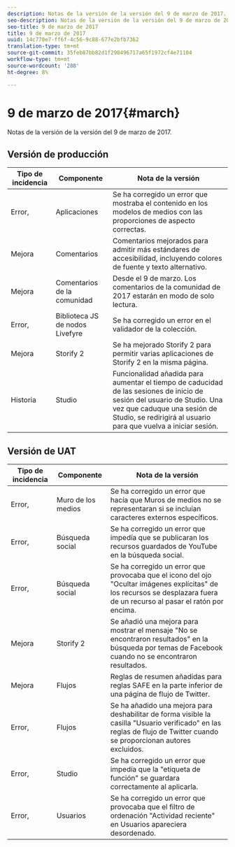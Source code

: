 ```yaml
---
description: Notas de la versión de la versión del 9 de marzo de 2017.
seo-description: Notas de la versión de la versión del 9 de marzo de 2017.
seo-title: 9 de marzo de 2017
title: 9 de marzo de 2017
uuid: 14c770e7-ff6f-4c56-9c88-677e2bfb7362
translation-type: tm+mt
source-git-commit: 35feb87bb82d1f298496717a65f1972cf4e71104
workflow-type: tm+mt
source-wordcount: '288'
ht-degree: 8%

---
```



# 9 de marzo de 2017{#march}

Notas de la versión de la versión del 9 de marzo de 2017.

## Versión de producción

| **Tipo de incidencia** | **Componente** | **Nota de la versión** |
|---|---|---|
| Error, | Aplicaciones | Se ha corregido un error que mostraba el contenido en los modelos de medios con las proporciones de aspecto correctas. |
| Mejora | Comentarios | Comentarios mejorados para admitir más estándares de accesibilidad, incluyendo colores de fuente y texto alternativo. |
| Mejora | Comentarios de la comunidad | Desde el 9 de marzo. Los comentarios de la comunidad de 2017 estarán en modo de solo lectura. |
| Error, | Biblioteca JS de nodos Livefyre | Se ha corregido un error en el validador de la colección. |
| Mejora | Storify 2 | Se ha mejorado Storify 2 para permitir varias aplicaciones de Storify 2 en la misma página. |
| Historia | Studio | Funcionalidad añadida para aumentar el tiempo de caducidad de las sesiones de inicio de sesión del usuario de Studio. Una vez que caduque una sesión de Studio, se redirigirá al usuario para que vuelva a iniciar sesión. |

## Versión de UAT

| **Tipo de incidencia** | **Componente** | **Nota de la versión** |
|---|---|---|
| Error, | Muro de los medios | Se ha corregido un error que hacía que Muros de medios no se representaran si se incluían caracteres externos específicos. |
| Error, | Búsqueda social | Se ha corregido un error que impedía que se publicaran los recursos guardados de YouTube en la búsqueda social. |
| Error, | Búsqueda social | Se ha corregido un error que provocaba que el icono del ojo &quot;Ocultar imágenes explícitas&quot; de los recursos se desplazara fuera de un recurso al pasar el ratón por encima. |
| Mejora | Storify 2 | Se añadió una mejora para mostrar el mensaje &quot;No se encontraron resultados&quot; en la búsqueda por temas de Facebook cuando no se encontraron resultados. |
| Mejora | Flujos | Reglas de resumen añadidas para reglas SAFE en la parte inferior de una página de flujo de Twitter. |
| Error, | Flujos | Se ha añadido una mejora para deshabilitar de forma visible la casilla &quot;Usuario verificado&quot; en las reglas de flujo de Twitter cuando se proporcionan autores excluidos. |
| Error, | Studio | Se ha corregido un error que impedía que la &quot;etiqueta de función&quot; se guardara correctamente al aplicarla. |
| Error, | Usuarios | Se ha corregido un error que provocaba que el filtro de ordenación &quot;Actividad reciente&quot; en Usuarios apareciera desordenado. |

